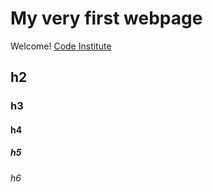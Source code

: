 # My very first webpage

Welcome! [Code Institute](https://codeinstitute.net)


## h2

### h3

#### h4


##### h5

###### h6

